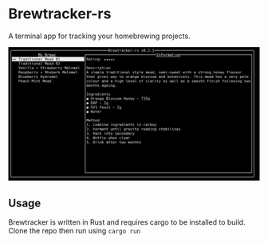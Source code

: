# Brewtracker-rs

A terminal app for tracking your homebrewing projects.

![Example](example.PNG "Example")

## Usage
Brewtracker is written in Rust and requires cargo to be installed to build. Clone the repo then run using `cargo run`